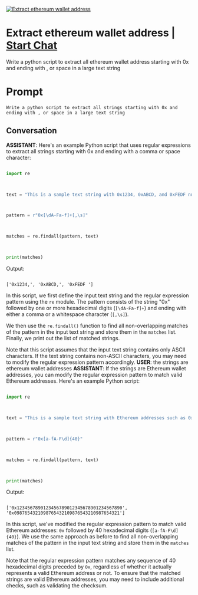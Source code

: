 
[![Extract ethereum wallet address](https://flow-prompt-covers.s3.us-west-1.amazonaws.com/icon/realistic/real_5.png)](https://gptcall.net/chat.html?data=%7B%22contact%22%3A%7B%22id%22%3A%22Tsch_BJoKibzZAgGZsX6W%22%2C%22flow%22%3Atrue%7D%7D)
# Extract ethereum wallet address | [Start Chat](https://gptcall.net/chat.html?data=%7B%22contact%22%3A%7B%22id%22%3A%22Tsch_BJoKibzZAgGZsX6W%22%2C%22flow%22%3Atrue%7D%7D)
Write a python script to extract all ethereum wallet address starting with 0x and ending with , or space in a large text string

# Prompt

```
Write a python script to extract all strings starting with 0x and ending with , or space in a large text string
```

## Conversation

**ASSISTANT**: Here's an example Python script that uses regular expressions to extract all strings starting with 0x and ending with a comma or space character:



```python

import re



text = "This is a sample text string with 0x1234, 0xABCD, and 0xFEDF numbers in it."



pattern = r"0x[\dA-Fa-f]+[,\s]"



matches = re.findall(pattern, text)



print(matches)

```



Output:

```

['0x1234,', '0xABCD,', '0xFEDF ']

```



In this script, we first define the input text string and the regular expression pattern using the `re` module. The pattern consists of the string "0x" followed by one or more hexadecimal digits (`[\dA-Fa-f]+`) and ending with either a comma or a whitespace character (`[,\s]`).



We then use the `re.findall()` function to find all non-overlapping matches of the pattern in the input text string and store them in the `matches` list. Finally, we print out the list of matched strings.



Note that this script assumes that the input text string contains only ASCII characters. If the text string contains non-ASCII characters, you may need to modify the regular expression pattern accordingly.
**USER**: the strings are ethereum wallet addresses
**ASSISTANT**: If the strings are Ethereum wallet addresses, you can modify the regular expression pattern to match valid Ethereum addresses. Here's an example Python script:



```python

import re



text = "This is a sample text string with Ethereum addresses such as 0x1234567890123456789012345678901234567890 and 0x0987654321098765432109876543210987654321."



pattern = r"0x[a-fA-F\d]{40}"



matches = re.findall(pattern, text)



print(matches)

```



Output:

```

['0x1234567890123456789012345678901234567890', '0x0987654321098765432109876543210987654321']

```



In this script, we've modified the regular expression pattern to match valid Ethereum addresses: `0x` followed by 40 hexadecimal digits (`[a-fA-F\d]{40}`). We use the same approach as before to find all non-overlapping matches of the pattern in the input text string and store them in the `matches` list.



Note that the regular expression pattern matches any sequence of 40 hexadecimal digits preceded by `0x`, regardless of whether it actually represents a valid Ethereum address or not. To ensure that the matched strings are valid Ethereum addresses, you may need to include additional checks, such as validating the checksum.



